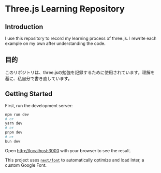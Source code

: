 # Three.js Learning Repository

## Introduction

I use this repository to record my learning process of three.js. I rewrite each example on my own after understanding the code.

## 目的

このリポジトリは、three.jsの勉強を記録するために使用されています。理解を基に、私自分で書き直しています。




## Getting Started

First, run the development server:

```bash
npm run dev
# or
yarn dev
# or
pnpm dev
# or
bun dev
```

Open [http://localhost:3000](http://localhost:3000) with your browser to see the result.

This project uses [`next/font`](https://nextjs.org/docs/basic-features/font-optimization) to automatically optimize and load Inter, a custom Google Font.

